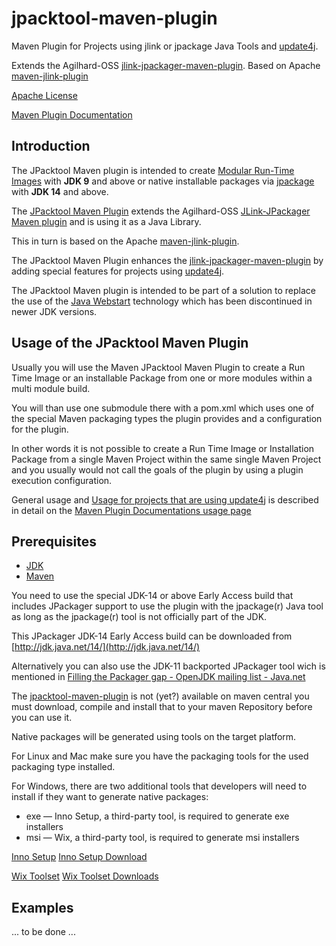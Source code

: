 <!---
 Licensed to the Apache Software Foundation (ASF) under one or more
 contributor license agreements.  See the NOTICE file distributed with
 this work for additional information regarding copyright ownership.
 The ASF licenses this file to You under the Apache License, Version 2.0
 (the "License"); you may not use this file except in compliance with
 the License.  You may obtain a copy of the License at

      http://www.apache.org/licenses/LICENSE-2.0

 Unless required by applicable law or agreed to in writing, software
 distributed under the License is distributed on an "AS IS" BASIS,
 WITHOUT WARRANTIES OR CONDITIONS OF ANY KIND, either express or implied.
 See the License for the specific language governing permissions and
 limitations under the License.
-->

# jpacktool-maven-plugin

Maven Plugin for Projects using jlink or jpackage Java Tools 
and [update4j](https://github.com/update4j/update4j).

Extends the Agilhard-OSS [jlink-jpackager-maven-plugin](https://github.com/agilhard-oss/jlink-jpackager-maven-plugin).
Based on Apache [maven-jlink-plugin](https://github.com/apache/maven-jlink-plugin)

[Apache License](http://www.apache.org/licenses/LICENSE-2.0)

[Maven Plugin Documentation](https://agilhard-oss.github.io/jpacktool-maven-plugin/site/index.html)


## Introduction

  The JPacktool Maven plugin is intended to create [Modular Run-Time Images](http://openjdk.java.net/jeps/220) with **JDK 9**
  and above or native installable packages via [jpackage](http://openjdk.java.net/jeps/343) with **JDK 14** and above.
    
  The [JPacktool Maven Plugin](./jpacktool-maven-plugin) extends the Agilhard-OSS 
  [JLink-JPackager Maven plugin](https://github.com/agilhard-oss/jlink-jpackager-maven-plugin)
  and is using it as a Java Library.

  This in turn is based on the Apache [maven-jlink-plugin](https://github.com/apache/maven-jlink-plugin).

  The JPacktool Maven Plugin enhances the [jlink-jpackager-maven-plugin](https://github.com/agilhard-oss/jlink-jpackager-maven-plugin)
  by adding special features for projects using [update4j](https://github.com/update4j/update4j).

  The JPacktool Maven plugin is intended to be part of a solution to replace the use of the 
  [Java Webstart](https://en.wikipedia.org/wiki/Java_Web_Start) technology
  which has been discontinued in newer JDK versions.

## Usage of the JPacktool Maven Plugin

Usually you will use the Maven JPacktool Maven Plugin to create
a Run Time Image or an installable Package from one or more modules within 
a multi module build.

You will than use one submodule there with a pom.xml which uses one of the 
special Maven packaging types the plugin provides and a configuration for the plugin.

In other words it is not possible to create a Run Time Image or Installation Package
from a single Maven Project within the same single Maven Project and you usually would not call
the goals of the plugin by using a plugin execution configuration.

General usage and 
[Usage for projects that are using update4j](https://agilhard-oss.github.io/jpacktool-maven-plugin/site/usage.html#Usage_for_projects_that_are_using_update4j)
 is described in detail on the 
[Maven Plugin Documentations usage page](https://agilhard-oss.github.io/jpacktool-maven-plugin/site/index.html)


## Prerequisites

- [JDK](http://jdk.java.net/)
- [Maven](https://maven.apache.org/)


You need to use the special JDK-14 or above Early Access build that includes
JPackager support to use the plugin with the jpackage(r) Java tool
as long as the jpackage(r) tool is not officially part of the JDK.

This JPackager JDK-14 Early Access build can be downloaded from 
[http://jdk.java.net/14/](http://jdk.java.net/14/)

Alternatively you can also use the JDK-11 backported JPackager tool wich is mentioned in
[Filling the Packager gap - OpenJDK mailing list - Java.net](http://mail.openjdk.java.net/pipermail/openjfx-dev/2018-September/022500.html)

The [jpacktool-maven-plugin](https://github.com/agilhard-oss/jpacktool-maven-plugin) is not (yet?)
available on maven central you must download,
compile and install that to your maven Repository before you can use it.

Native packages will be generated using tools on the target platform. 

For Linux and Mac make sure you have the packaging tools for the used packaging type installed.

For Windows, there are two additional tools that developers will need to install if they want to generate native packages:

- exe — Inno Setup, a third-party tool, is required to generate exe installers
- msi — Wix, a third-party tool, is required to generate msi installers

[Inno Setup](http://www.jrsoftware.org/isinfo.php)
[Inno Setup Download](http://www.jrsoftware.org/isdl.php)

[Wix Toolset](http://wixtoolset.org)
[Wix Toolset Downloads](http://wixtoolset.org/releases/)



## Examples

... to be done ...

